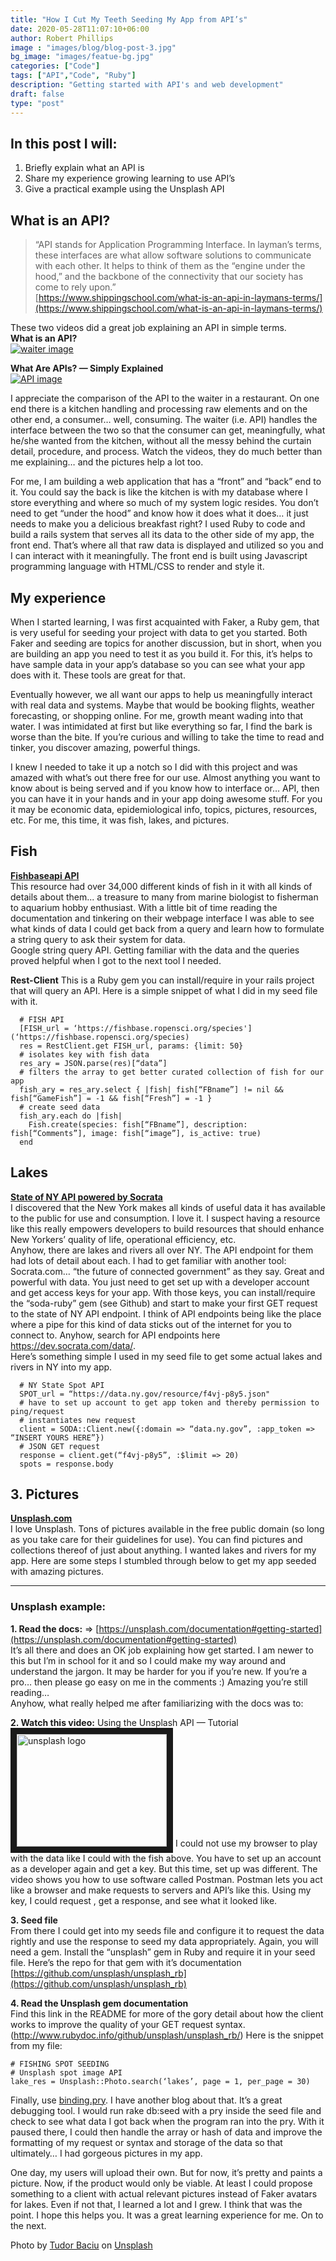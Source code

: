 ```yaml
---
title: "How I Cut My Teeth Seeding My App from API’s"
date: 2020-05-28T11:07:10+06:00
author: Robert Phillips
image : "images/blog/blog-post-3.jpg"
bg_image: "images/featue-bg.jpg"
categories: ["Code"]
tags: ["API","Code", "Ruby"]
description: "Getting started with API's and web development"
draft: false
type: "post"
---
```



## In this post I will:
1. Briefly explain what an API is
2. Share my experience growing learning to use API’s
3. Give a practical example using the Unsplash API

## What is an API?
> “API stands for Application Programming Interface. In layman’s terms, these interfaces are what allow software solutions to communicate with each other. It helps to think of them as the “engine under the hood,” and the backbone of the connectivity that our society has come to rely upon.”  
> [https://www.shippingschool.com/what-is-an-api-in-laymans-terms/](https://www.shippingschool.com/what-is-an-api-in-laymans-terms/)  

These two videos did a great job explaining an API in simple terms.  
**What is an API?**  
[![waiter image](https://img.youtube.com/vi/s7wmiS2mSXY/0.jpg)](http://www.youtube.com/watch?v=s7wmiS2mSXY)


**What Are APIs? — Simply Explained**  
[![API image](https://img.youtube.com/vi/OVvTv9Hy91Q/0.jpg)](http://www.youtube.com/watch?v=OVvTv9Hy91Q)

I appreciate the comparison of the API to the waiter in a restaurant. On one end there is a kitchen handling and processing raw elements and on the other end, a consumer… well, consuming. The waiter (i.e. API) handles the interface between the two so that the consumer can get, meaningfully, what he/she wanted from the kitchen, without all the messy behind the curtain detail, procedure, and process. Watch the videos, they do much better than me explaining… and the pictures help a lot too.  

For me, I am building a web application that has a “front” and “back” end to it. You could say the back is like the kitchen is with my database where I store everything and where so much of my system logic resides. You don’t need to get “under the hood” and know how it does what it does… it just needs to make you a delicious breakfast right? I used Ruby to code and build a rails system that serves all its data to the other side of my app, the front end. That’s where all that raw data is displayed and utilized so you and I can interact with it meaningfully. The front end is built using Javascript programming language with HTML/CSS to render and style it.  

## My experience
When I started learning, I was first acquainted with Faker, a Ruby gem, that is very useful for seeding your project with data to get you started. Both Faker and seeding are topics for another discussion, but in short, when you are building an app you need to test it as you build it. For this, it’s helps to have sample data in your app’s database so you can see what your app does with it. These tools are great for that.  

Eventually however, we all want our apps to help us meaningfully interact with real data and systems. Maybe that would be booking flights, weather forecasting, or shopping online. For me, growth meant wading into that water. I was intimidated at first but like everything so far, I find the bark is worse than the bite. If you’re curious and willing to take the time to read and tinker, you discover amazing, powerful things.  

I knew I needed to take it up a notch so I did with this project and was amazed with what’s out there free for our use. Almost anything you want to know about is being served and if you know how to interface or… API, then you can have it in your hands and in your app doing awesome stuff. For you it may be economic data, epidemiological info, topics, pictures, resources, etc. For me, this time, it was fish, lakes, and pictures.  

## Fish
**[Fishbaseapi API](https://fishbaseapi.readme.io/])**  
This resource had over 34,000 different kinds of fish in it with all kinds of details about them... a treasure to many from marine biologist to fisherman to aquarium hobby enthusiast. 
With a little bit of time reading the documentation and tinkering on their webpage interface I was able to see what kinds of data I could get back from a query and learn how to formulate a string query to ask their system for data.  
Google string query API. Getting familiar with the data and the queries proved helpful when I got to the next tool I needed.  

**Rest-Client**
This is a Ruby gem you can install/require in your rails project that will query an API. Here is a simple snippet of what I did in my seed file with it.  
```
  # FISH API
  [FISH_url = ‘https://fishbase.ropensci.org/species'](‘https://fishbase.ropensci.org/species)
  res = RestClient.get FISH_url, params: {limit: 50}
  # isolates key with fish data
  res_ary = JSON.parse(res)[“data”]
  # filters the array to get better curated collection of fish for our app
  fish_ary = res_ary.select { |fish| fish[“FBname”] != nil && fish[“GameFish”] = -1 && fish[“Fresh”] = -1 }
  # create seed data
  fish_ary.each do |fish|
    Fish.create(species: fish[“FBname”], description: fish[“Comments”], image: fish[“image”], is_active: true)
  end
```  

## Lakes
**[State of NY API powered by Socrata](https://dev.socrata.com/foundry/data.ny.gov/f4vj-p8y5)**  
I discovered that the New York makes all kinds of useful data it has available to the public for use and consumption. I love it. I suspect having a resource like this really empowers developers to build resources that should enhance New Yorkers’ quality of life, operational efficiency, etc.  
Anyhow, there are lakes and rivers all over NY. The API endpoint for them had lots of detail about each. I had to get familiar with another tool:  
Socrata.com… “the future of connected government” as they say.
Great and powerful with data. You just need to get set up with a developer account and get access keys for your app. With those keys, you can install/require the “soda-ruby” gem (see Github) and start to make your first GET request to the state of NY API endpoint. I think of API endpoints being like the place where a pipe for this kind of data sticks out of the internet for you to connect to. Anyhow, search for API endpoints here https://dev.socrata.com/data/.  
Here’s something simple I used in my seed file to get some actual lakes and rivers in NY into my app.
```
  # NY State Spot API
  SPOT_url = “https://data.ny.gov/resource/f4vj-p8y5.json"
  # have to set up account to get app token and thereby permission to ping/request
  # instantiates new request
  client = SODA::Client.new({:domain => “data.ny.gov”, :app_token => “INSERT YOURS HERE”})
  # JSON GET request
  response = client.get(“f4vj-p8y5”, :$limit => 20)
  spots = response.body
```  

## 3. Pictures
**[ Unsplash.com ](https://www.unsplash.com)**  
I love Unsplash. Tons of pictures available in the free public domain (so long as you take care for their guidelines for use). You can find pictures and collections thereof of just about anything. I wanted lakes and rivers for my app. Here are some steps I stumbled through below to get my app seeded with amazing pictures.  

---

### Unsplash example:  

**1. Read the docs:** => [https://unsplash.com/documentation#getting-started](https://unsplash.com/documentation#getting-started)  
It’s all there and does an OK job explaining how get started. I am newer to this but I’m in school for it and so I could make my way around and understand the jargon. It may be harder for you if you’re new. If you’re a pro… then please go easy on me in the comments :) Amazing you’re still reading…  
Anyhow, what really helped me after familiarizing with the docs was to:

**2. Watch this video:**
Using the Unsplash API — Tutorial
<a href="http://www.youtube.com/watch?feature=player_embedded&v=95wNOAoSyaQ
" target="_blank"><img src="http://img.youtube.com/vi/95wNOAoSyaQ/0.jpg" 
alt="unsplash logo" width="240" height="180" border="10" /></a>
I could not use my browser to play with the data like I could with the fish above. You have to set up an account as a developer again and get a key. But this time, set up was different. The video shows you how to use software called Postman. Postman lets you act like a browser and make requests to servers and API’s like this. Using my key, I could request , get a response, and see what it looked like.

**3. Seed file**  
From there I could get into my seeds file and configure it to request the data rightly and use the response to seed my data appropriately. Again, you will need a gem. Install the “unsplash” gem in Ruby and require it in your seed file. Here’s the repo for that gem with it’s documentation [https://github.com/unsplash/unsplash_rb](https://github.com/unsplash/unsplash_rb)  

**4. Read the Unsplash gem documentation**  
Find this link in the README for more of the gory detail about how the client works to improve the quality of your GET request syntax. (http://www.rubydoc.info/github/unsplash/unsplash_rb/)
Here is the snippet from my file:
```
# FISHING SPOT SEEDING
# Unsplash spot image API
lake_res = Unsplash::Photo.search(‘lakes’, page = 1, per_page = 30)
```  

Finally, use <a href="/blog-post">binding.pry</a>. I have another blog about that. It’s a great debugging tool. I would run rake db:seed with a pry inside the seed file and check to see what data I got back when the program ran into the pry. With it paused there, I could then handle the array or hash of data and improve the formatting of my request or syntax and storage of the data so that ultimately… I had gorgeous pictures in my app.  

One day, my users will upload their own. But for now, it’s pretty and paints a picture. Now, if the product would only be viable. At least I could propose something to a client with actual relevant pictures instead of Faker avatars for lakes. Even if not that, I learned a lot and I grew. I think that was the point.
I hope this helps you. It was a great learning experience for me. On to the next.


Photo by [Tudor Baciu](https://unsplash.com/@baciutudor?utm_source=unsplash&amp;utm_medium=referral&amp;utm_content=creditCopyText) on [Unsplash](https://unsplash.com/s/photos/coffee-code-computer?utm_source=unsplash&amp;utm_medium=referral&amp;utm_content=creditCopyText)